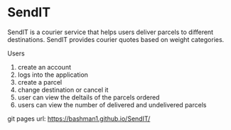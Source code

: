 # SendIT
SendIT is a courier service that helps users deliver parcels to different destinations. SendIT provides courier quotes based on weight categories.


Users 
1. create an account 
2. logs into the application
3. create a parcel 
4. change destination or cancel it 
5. user can view the deltails of the parcels ordered
6. users can view the number of delivered and undelivered parcels

git pages url:
https://bashman1.github.io/SendIT/